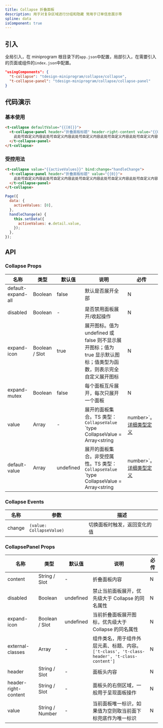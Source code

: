 ```yaml
---
title: Collapse 折叠面板
description: 用于对复杂区域进行分组和隐藏 常用于订单信息展示等
spline: data
isComponent: true
---
```


## 引入

全局引入，在 miniprogram 根目录下的`app.json`中配置，局部引入，在需要引入的页面或组件的`index.json`中配置。

```json
"usingComponents": {
  "t-collapse": "tdesign-miniprogram/collapse/collapse",
  "t-collapse-panel": "tdesign-miniprogram/collapse/collapse-panel"
}
```

## 代码演示

### 基本使用

```html
<t-collapse defaultValue="{{[0]}}">
  <t-collapse-panel header="折叠面板标题" header-right-content value="{{0}}">
    此处可自定义内容此处可自定义内容此处可自定义内容此处可自定义内容此处可自定义内容此处可自定义内容此处可自定义内容此处可自定义内容此处可自定义内容此处可自定义内容此处可自定义内容此处可自定义内容此处可自定义内容此处可自定义内容可自定义内容
  </t-collapse-panel>
</t-collapse>
```

### 受控用法

```html
<t-collapse value="{{activeValues}}" bind:change="handleChange">
  <t-collapse-panel header="折叠面板标题" value="{{0}}">
    此处可自定义内容此处可自定义内容此处可自定义内容此处可自定义内容此处可自定义内容此处可自定义内容此处可自定义内容此处可自定义内容此处可自定义内容此处可自定义内容此处可自定义内容此处可自定义内容此处可自定义内容此处可自定义内容可自定义内容
  </t-collapse-panel>
</t-collapse>
```

```js
Page({
  data: {
    activeValues: [0],
  },
  handleChange(e) {
    this.setData({
      activeValues: e.detail.value,
    });
  },
});

```

## API
### Collapse Props

名称 | 类型 | 默认值 | 说明 | 必传
-- | -- | -- | -- | --
default-expand-all | Boolean | false | 默认是否展开全部 | N
disabled | Boolean | - | 是否禁用面板展开/收起操作 | N
expand-icon | Boolean / Slot | true | 展开图标。值为 undefined 或 false 则不显示展开图标；值为 true 显示默认图标；值类型为函数，则表示完全自定义展开图标 | N
expand-mutex | Boolean | false | 每个面板互斥展开，每次只展开一个面板 | N
value | Array | - | 展开的面板集合。TS 类型：`CollapseValue` `type CollapseValue = Array<string | number>`。[详细类型定义](https://github.com/Tencent/tdesign-miniprogram/tree/develop/src/collapse/type.ts) | N
default-value | Array | undefined | 展开的面板集合。非受控属性。TS 类型：`CollapseValue` `type CollapseValue = Array<string | number>`。[详细类型定义](https://github.com/Tencent/tdesign-miniprogram/tree/develop/src/collapse/type.ts) | N

### Collapse Events

名称 | 参数 | 描述
-- | -- | --
change | `(value: CollapseValue)` | 切换面板时触发，返回变化的值

### CollapsePanel Props

名称 | 类型 | 默认值 | 说明 | 必传
-- | -- | -- | -- | --
content | String / Slot | - | 折叠面板内容 | N
disabled | Boolean | undefined | 禁止当前面板展开，优先级大于 Collapse 的同名属性 | N
expand-icon | Boolean / Slot | undefined | 当前折叠面板展开图标，优先级大于 Collapse 的同名属性 | N
external-classes | Array | - | 组件类名，用于组件外层元素、标题、内容。`['t-class', 't-class-header', 't-class-content']` | N
header | String / Slot | - | 面板头内容 | N
header-right-content | String / Slot | - | 面板头的右侧区域，一般用于呈现面板操作 | N
value | String / Number | - | 当前面板唯一标识，如果值为空则取当前面下标兜底作为唯一标识 | N
